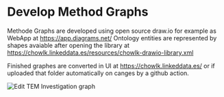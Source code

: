 # Develop Method Graphs
Methode Graphs are developed using open source draw.io for example as WebApp at https://app.diagrams.net/
Ontology entities are represented by shapes avaiable after opening the library at https://chowlk.linkeddata.es/resources/chowlk-drawio-library.xml

Finished graphes are converted in UI at https://chowlk.linkeddata.es/
or if uploaded that folder automatically on canges by a github action.

![Edit TEM Investigation graph](https://app.diagrams.net/?src=about#HMat-O-Lab%2FMSEO%2FEdit_TEM_Investigation%2Fmethods%2FTEM_Investigation.drawio)

